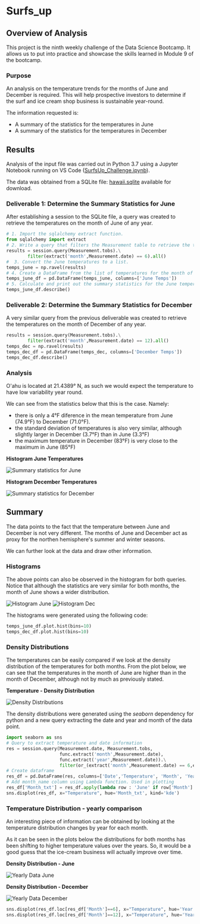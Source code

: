 # Surfs_up

## Overview of Analysis

This project is the ninth weekly challenge of the Data Science Bootcamp. It allows us to put into practice and showcase the skills learned in Module 9 of the bootcamp.

### Purpose

An analysis on the temperature trends for the months of June and December is required.  This will help prospective investors to determine if the surf and ice cream shop business is sustainable year-round.

The information requested is:

- A summary of the statistics for the temperatures in June
- A summary of the statistics for the temperatures in December

## Results

Analysis of the input file was carried out in Python 3.7 using a Jupyter Notebook running on VS Code ([SurfsUp_Challenge.ipynb](SurfsUp_Challenge.ipynb)).

The data was obtained from a SQLite file: [hawaii.sqlite](hawaii.sqlite) available for download.

### Deliverable 1: Determine the Summary Statistics for June

After establishing a session to the SQLite file, a query was created to retrieve the temperatures on the month of June of any year.

```python
# 1. Import the sqlalchemy extract function.
from sqlalchemy import extract
# 2. Write a query that filters the Measurement table to retrieve the temperatures for the month of June. 
results = session.query(Measurement.tobs).\
        filter(extract('month',Measurement.date) == 6).all()
#  3. Convert the June temperatures to a list.
temps_june = np.ravel(results)
# 4. Create a DataFrame from the list of temperatures for the month of June. 
temps_june_df = pd.DataFrame(temps_june, columns=['June Temps'])
# 5. Calculate and print out the summary statistics for the June temperature DataFrame.
temps_june_df.describe()
```

### Deliverable 2: Determine the Summary Statistics for December

A very similar query from the previous deliverable was created to retrieve the temperatures on the month of December of any year.

```python
results = session.query(Measurement.tobs).\
        filter(extract('month',Measurement.date) == 12).all()
temps_dec = np.ravel(results)
temps_dec_df = pd.DataFrame(temps_dec, columns=['December Temps'])
temps_dec_df.describe()
```

### Analysis

O'ahu is located at 21.4389° N, as such we would expect the temperature to have low variability year round.  

We can see from the statistics below that this is the case. Namely:

- there is only a 4°F diference in the mean temperature from June (74.9°F) to December (71.0°F).
- the standard deviation of temperatures is also very similar, although slightly larger in December (3.7°F) than in June (3.3°F)
- the maximum temperature in December (83°F) is very close to the maximum in June (85°F)

**Histogram June Temperatures**

![Summary statistics for June](./Resources/June_temps.png) 

**Histogram December Temperatures**

![Summary statistics for December](./Resources/December_temps.png) 

## Summary

The data points to the fact that the temperature between June and December is not very different.  The months of June and December act as proxy for the northen hemisphere's summer and winter seasons.

We can further look at the data and draw other information.

### Histograms

The above points can also be observed in the histogram for both queries. Notice that although the statistics are very similar for both months, the month of June shows a wider distribution.

![Histogram June](./Resources/June_histogram.png) ![Histogram Dec](./Resources/December_histogram.png)

The histograms were generated using the following code:

```python
temps_june_df.plot.hist(bins=10)
temps_dec_df.plot.hist(bins=10)
```

### Density Distributions

The temperatures can be easily compared if we look at the density distribution of the temperatures for both months. From the plot below, we can see that the temperatures in the month of June are higher than in the month of December, although not by much as previously stated.

**Temperature - Density Distribution**

![Density Distributions](./Resources/Density_distribution_both.png)

The density distributions were generated using the *seaborn* dependency for python and a new query extracting the date and year and month of the data point.

```python
import seaborn as sns
# Query to extract temperature and date information
res = session.query(Measurement.date, Measurement.tobs, 
                    func.extract('month',Measurement.date),
                    func.extract('year',Measurement.date)).\
                    filter(or_(extract('month',Measurement.date) == 6,extract('month',Measurement.date) == 12)).all()
# Create dataframe
res_df = pd.DataFrame(res, columns=['Date','Temperature', 'Month', 'Year'])
# Add month_name column using Lambda function. Used in plotting
res_df['Month_txt'] = res_df.apply(lambda row : 'June' if row['Month'] == 6 else 'December', axis=1)
sns.displot(res_df, x="Temperature", hue='Month_txt', kind='kde')
```

### Temperature Distribution - yearly comparison

An interesting piece of information can be obtained by looking at the temperature distribution changes by year for each month.

As it can be seen in the plots below the distributions for both months has been shifting to higher temperature values over the years.  So, it would be a good guess that the ice-cream business will actually improve over time. 

**Density Distribution - June**

![Yearly Data June](./Resources/June_density_distribution_by_year.png)

**Density Distribution - December**

![Yearly Data December](./Resources/December_density_distribution_by_year.png)

```python
sns.displot(res_df.loc[res_df['Month']==6], x="Temperature", hue='Year', kind='kde')
sns.displot(res_df.loc[res_df['Month']==12], x="Temperature", hue='Year', kind='kde')
```